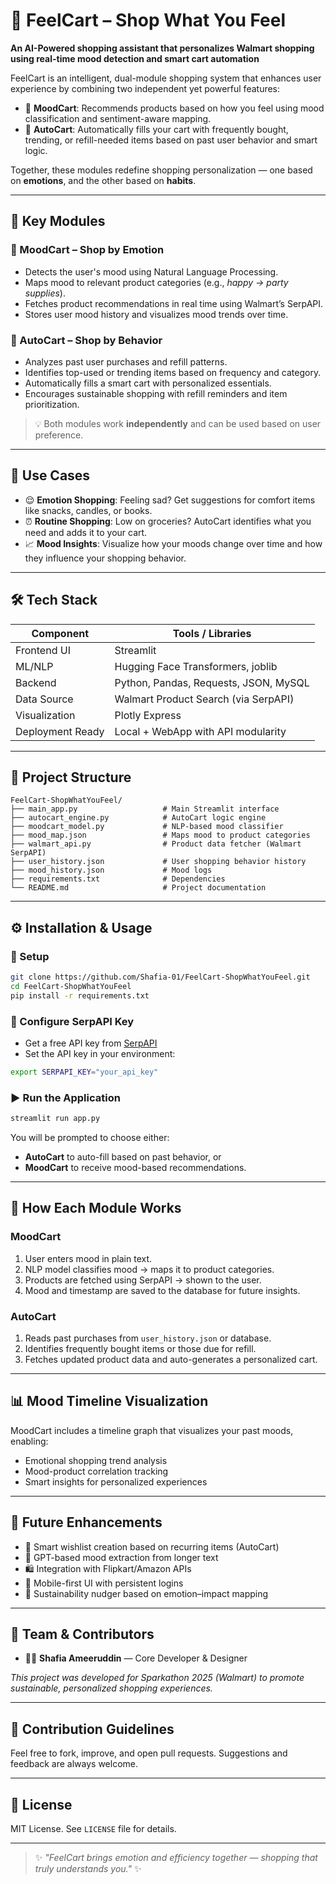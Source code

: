 
# 🛒 FeelCart – Shop What You Feel

**An AI-Powered shopping assistant that personalizes Walmart shopping using real-time mood detection and smart cart automation**

FeelCart is an intelligent, dual-module shopping system that enhances user experience by combining two independent yet powerful features:

- 🧠 **MoodCart**: Recommends products based on how you feel using mood classification and sentiment-aware mapping.
- 🤖 **AutoCart**: Automatically fills your cart with frequently bought, trending, or refill-needed items based on past user behavior and smart logic.

Together, these modules redefine shopping personalization — one based on **emotions**, and the other based on **habits**.

---

## 🌟 Key Modules

### 🧠 MoodCart – Shop by Emotion
- Detects the user's mood using Natural Language Processing.
- Maps mood to relevant product categories (e.g., *happy → party supplies*).
- Fetches product recommendations in real time using Walmart’s SerpAPI.
- Stores user mood history and visualizes mood trends over time.

### 🤖 AutoCart – Shop by Behavior
- Analyzes past user purchases and refill patterns.
- Identifies top-used or trending items based on frequency and category.
- Automatically fills a smart cart with personalized essentials.
- Encourages sustainable shopping with refill reminders and item prioritization.

> 💡 Both modules work **independently** and can be used based on user preference.

---

## 💼 Use Cases

- 😌 **Emotion Shopping**: Feeling sad? Get suggestions for comfort items like snacks, candles, or books.
- ⏰ **Routine Shopping**: Low on groceries? AutoCart identifies what you need and adds it to your cart.
- 📈 **Mood Insights**: Visualize how your moods change over time and how they influence your shopping behavior.

---

## 🛠️ Tech Stack

| Component         | Tools / Libraries                               |
|------------------ |-------------------------------------------------|
| Frontend UI       | Streamlit                                       |
| ML/NLP            | Hugging Face Transformers, joblib               |
| Backend           | Python, Pandas, Requests, JSON, MySQL           |
| Data Source       | Walmart Product Search (via SerpAPI)            |
| Visualization     | Plotly Express                                  |
| Deployment Ready  | Local + WebApp with API modularity              |

---

## 📁 Project Structure

```
FeelCart-ShopWhatYouFeel/
├── main_app.py                   # Main Streamlit interface
├── autocart_engine.py            # AutoCart logic engine
├── moodcart_model.py             # NLP-based mood classifier
├── mood_map.json                 # Maps mood to product categories
├── walmart_api.py                # Product data fetcher (Walmart SerpAPI)
├── user_history.json             # User shopping behavior history
├── mood_history.json             # Mood logs
├── requirements.txt              # Dependencies
└── README.md                     # Project documentation
```

---


## ⚙️ Installation & Usage

### 🔧 Setup

```bash
git clone https://github.com/Shafia-01/FeelCart-ShopWhatYouFeel.git
cd FeelCart-ShopWhatYouFeel
pip install -r requirements.txt
```

### 🔑 Configure SerpAPI Key

- Get a free API key from [SerpAPI](https://serpapi.com/)
- Set the API key in your environment:

```bash
export SERPAPI_KEY="your_api_key"
```

### ▶️ Run the Application

```bash
streamlit run app.py
```

You will be prompted to choose either:
- **AutoCart** to auto-fill based on past behavior, or
- **MoodCart** to receive mood-based recommendations.

---

## 🧠 How Each Module Works

### MoodCart
1. User enters mood in plain text.
2. NLP model classifies mood → maps it to product categories.
3. Products are fetched using SerpAPI → shown to the user.
4. Mood and timestamp are saved to the database for future insights.

### AutoCart
1. Reads past purchases from `user_history.json` or database.
2. Identifies frequently bought items or those due for refill.
3. Fetches updated product data and auto-generates a personalized cart.

---

## 📊 Mood Timeline Visualization

MoodCart includes a timeline graph that visualizes your past moods, enabling:
- Emotional shopping trend analysis
- Mood-product correlation tracking
- Smart insights for personalized experiences

---

## 📌 Future Enhancements

- 🧾 Smart wishlist creation based on recurring items (AutoCart)
- 💬 GPT-based mood extraction from longer text
- 🛍️ Integration with Flipkart/Amazon APIs
- 📲 Mobile-first UI with persistent logins
- 🌱 Sustainability nudger based on emotion–impact mapping

---

## 🙌 Team & Contributors

- 👩‍💻 **Shafia Ameeruddin** — Core Developer & Designer

_This project was developed for Sparkathon 2025 (Walmart) to promote sustainable, personalized shopping experiences._

---

## 🤝 Contribution Guidelines

Feel free to fork, improve, and open pull requests. Suggestions and feedback are always welcome.

---

## 📃 License

MIT License. See `LICENSE` file for details.

---

> ✨ *"FeelCart brings emotion and efficiency together — shopping that truly understands you."* ✨
